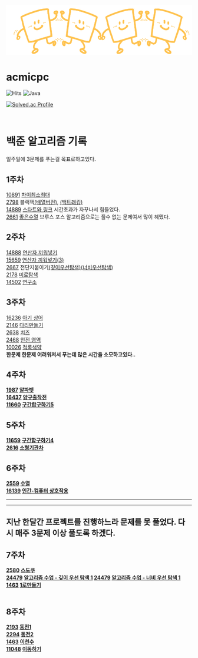 <img src="Logo2.png">

# acmicpc

![Hits](https://hits.seeyoufarm.com/api/count/incr/badge.svg?url=https%3A%2F%2Fgithub.com%2Fkim-soohyeon&count_bg=%23FFDAC7&title_bg=%23FFADAD&icon=&icon_color=%23E7E7E7&title=hits&edge_flat=false)
![Java](https://img.shields.io/badge/Java-007396.svg?&style=for-the-badge&logo=Java&logoColor=white)

[![Solved.ac Profile](http://mazassumnida.wtf/api/generate_badge?boj=davidjin337)](https://solved.ac/davidjin337)

<br>

백준 알고리즘 기록
=====
 일주일에 3문제를 푸는걸 목표로하고있다.

1주차
----
   [10891](https://www.acmicpc.net/problem/10819) [차이최소최대](https://github.com/woongwhee/acmicpc/blob/master/exhaustivesearch/problem10819clear.java) <br>
   [2798](https://www.acmicpc.net/problem/2798) 블랙잭[(배열버전)](https://github.com/woongwhee/acmicpc/blob/master/exhaustivesearch/problem2789/problem2789ArrayVersion.java),
   [(백트래킹)](https://github.com/woongwhee/acmicpc/blob/master/exhaustivesearch/problem2789/problem2789Backtracking.java)<br>
   [14889](https://www.acmicpc.net/problem/14889) [스타트와 링크](https://github.com/woongwhee/acmicpc/blob/master/exhaustivesearch/problem14889.java) 시간초과가 자꾸나서 힘들었다.<br>
   [2661](https://www.acmicpc.net/problem/2661) [좋은수열](https://github.com/woongwhee/acmicpc/blob/master/exhaustivesearch/problem2661.java) 브루스 포스 알고리즘으로는 풀수 없는 문제여서 많이 헤맸다. <br>
   
2주차
----
   [14888](https://www.acmicpc.net/problem/14888) [연산자 끼워넣기](https://github.com/woongwhee/acmicpc/blob/master/exhaustivesearch/problem14488.java)<br>
   [15659](https://www.acmicpc.net/problem/15659) [연산자 끼워넣기(3)](https://github.com/woongwhee/acmicpc/blob/master/exhaustivesearch/problem15659.java)<br>
   [2667](https://www.acmicpc.net/problem/2667) 전단지붙이기[(깊이우선탐색)](https://github.com/woongwhee/acmicpc/blob/master/dfs/problem2667.java)[(너비우선탐색)](https://github.com/woongwhee/acmicpc/blob/master/bfs/problem2667.java)<br>
   [2178](https://www.acmicpc.net/problem/2178) [미로탐색](https://github.com/woongwhee/acmicpc/blob/master/bfs/problem2178.java)<br>
   [14502](https://www.acmicpc.net/problem/14502) [연구소](https://github.com/woongwhee/acmicpc/blob/master/bfs/problem14502.java)<br>

   
3주차
----
   [16236](https://www.acmicpc.net/problem/16236) [아기 상어](https://github.com/woongwhee/acmicpc/blob/master/bfs/problem16236.java)<br>
   [2146](https://www.acmicpc.net/problem/2146) [다리만들기](https://github.com/woongwhee/acmicpc/blob/master/bfs/problem2146.java)<br>
   [2638](https://www.acmicpc.net/problem/2638) [치즈](https://github.com/woongwhee/acmicpc/blob/master/bfs/problem2638.java)<br>
   [2468](https://www.acmicpc.net/problem/2468) [안전 영역](https://github.com/woongwhee/acmicpc/blob/master/dfs/problem2468.java)<br>
   [10026](https://www.acmicpc.net/problem/10026) [적록색약](https://github.com/woongwhee/acmicpc/blob/master/dfs/problem10026.java)<br>
   <b>한문제 한문제 어려워저서 푸는데 많은 시간을 소모하고있다..<b>
   
4주차
----
   [1987](https://www.acmicpc.net/problem/1987) [알파벳](https://github.com/woongwhee/acmicpc/blob/master/dfs/problem1987.java)<br>
   [16437](https://www.acmicpc.net/problem/16437) [양구출작전](https://github.com/woongwhee/acmicpc/blob/master/dfs/problem16437.java)<br>
   [11660](https://www.acmicpc.net/problem/11660) [구간합구하기5](https://github.com/woongwhee/acmicpc/blob/master/prefixsum/problem11660.java)<br>

5주차
----
   [11659](https://www.acmicpc.net/problem/11659) [구간합구하기4](https://github.com/woongwhee/acmicpc/blob/master/dfs/problem11659.java)<br>
   [2616](https://www.acmicpc.net/problem/2616) [소형기관차](https://github.com/woongwhee/acmicpc/blob/master/prefixsum/problem2616.java)<br>
 
6주차
----
   [2559](https://www.acmicpc.net/problem/2559) [수열](https://github.com/woongwhee/acmicpc/blob/master/prefixsum/problem2559.java)<br>
   [16139](https://www.acmicpc.net/problem/16139) [인간-컴퓨터 상호작용](https://github.com/woongwhee/acmicpc/blob/master/prefixsum/problem16139.java)<br>
   
   
 <hr><hr>
 
 ## 지난 한달간 프로젝트를 진행하느라 문제를 못 풀었다. 다시 매주 3문제 이상 풀도록 하겠다.
 
 7주차
 ----
  [2580](https://www.acmicpc.net/problem/2580) [스도쿠](https://github.com/woongwhee/acmicpc/blob/master/backtracking/problem2580.java)<br>
  [24479](https://www.acmicpc.net/problem/24479) [알고리즘 수업 - 깊이 우선 탐색 1](https://github.com/woongwhee/acmicpc/blob/master/dfs/problem24479.java)
  [24479](https://www.acmicpc.net/problem/24444) [알고리즘 수업 - 너비 우선 탐색 1](https://github.com/woongwhee/acmicpc/blob/master/bfs/problem24444.java)  
  [1463](https://www.acmicpc.net/problem/1463) [1로만들기](https://github.com/woongwhee/acmicpc/blob/master/dynamic/problem1463.java)<br>
<br>
   
  8주차
  ----
  [2193](https://www.acmicpc.net/problem/2293) [동전1](https://github.com/woongwhee/acmicpc/blob/master/dynamic/problem2293.java)<br>
  [2294](https://www.acmicpc.net/problem/2294) [동전2](https://github.com/woongwhee/acmicpc/blob/master/dynamic/problem2294.java)<br>
  [1463](https://www.acmicpc.net/problem/2193) [이천수](https://github.com/woongwhee/acmicpc/blob/master/dynamic/problem2193.java)<br>
  [11048](https://www.acmicpc.net/problem/11048) [이동하기](https://github.com/woongwhee/acmicpc/blob/master/dynamic/problem11048.java)<br>
      
  
